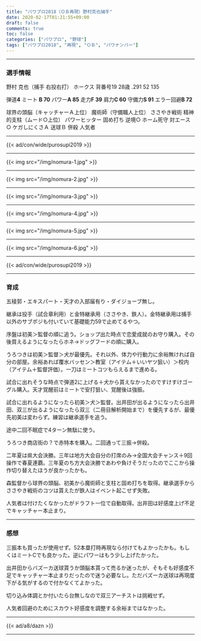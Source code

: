 ```yaml
---
title: "パワプロ2018（ＯＢ再現）野村克也捕手"
date: 2020-02-17T01:21:55+09:00
draft: false
comments: true
toc: false
categories: ["パワプロ", "野球"]
tags: ["パワプロ2018", "再現", "ＯＢ", "パワナンバー"]
---
```


<!--more-->

---

### 選手情報

野村 克也（捕手 右投右打）
ホークス 背番号19
28歳 .291 52 135

弾道**4** ミート **B 70** パワー**A 85** 走力**F 39** 肩力**C 60** 守備力**S 91** エラー回避**B 72**

球界の頭脳（キャッチャーＡ上位） 魔術師（守備職人上位） ささやき戦術 精神的支柱（ムード○上位）
パワーヒッター 固め打ち 逆境○ ホーム死守 対エース○ ケガしにくさＡ 送球Ｂ
併殺
人気者

---

{{< ad/con/wide/purosupi2019 >}}

---

{{< img src="/img/nomura-1.jpg" >}}

---

{{< img src="/img/nomura-2.jpg" >}}

---

{{< img src="/img/nomura-3.jpg" >}}

---

{{< img src="/img/nomura-4.jpg" >}}

---

{{< img src="/img/nomura-5.jpg" >}}

---

{{< img src="/img/nomura-6.jpg" >}}

---

{{< ad/con/wide/purosupi2019 >}}

---

### 育成

五稜郭・エキスパート・天才の入部届有り・ダイジョーブ無し。

継承は投手（試合章利用）と金特継承用（ささやき、鉄人）。金特継承用は捕手以外のサブポジも付いていて基礎能力59で止めてるやつ。

序盤は初美＞監督の順に追う。ショップ出た時点で恋愛成就のお守り購入。その後買えるようになったらホネ→ドッグフードの順に購入。

うろつきは初美＞監督＞犬が最優先。それ以外、体力や行動力に余裕無ければ自分の部屋。余裕あれば覆水バッセン＞教室（アイテム＋いいヤツ狙い）＞校内（アイテム＋監督評価）。一刀はミートコツもらえるまで進める。

試合に出れそうな時点で弾道2に上げる＋犬から貰えなかったのですけすけゴーグル購入。天才覚醒前はミートで安打狙い、覚醒後は強振。

試合に出れるようになったら初美＞犬＞監督。出井田が出るようになったら出井田、双三が出るようになったら双三（二冊目解析開始まで）を優先するが、最優先初美は変わらず。練習は継承選手を追う。

途中二回不眠症で4ターン無駄に使う。

うろつき商店街の？で赤特本を購入。二回通って三振→併殺。

二年夏は県大会決勝。三年は地方大会自分の打席のみ→全国大会チャンス＋9回操作で春夏連覇。三年夏のち方大会決勝であわや負けそうだったのでここから操作切り替えたほうが良かったかも。

森監督から球界の頭脳、初美から魔術師と支柱と固め打ちを取得。継承選手からささやき戦術のコツは貰えたが鉄人はイベント起こせず失敗。

人気者は付けたくなかったがドラフト一位で自動取得。出井田は好感度上げ不足でキャッチャー本止まり。

---

### 感想

三振本も買ったが使用せず。52本塁打時再現なら付けてもよかったかも。もしくはミートCでも良かった。逆にパワーはもう少し上げたかった。

出井田からバズーカ送球貰うか頭脳本貰って売るか迷ったが、そもそも好感度不足でキャッチャー本止まりだったので迷う必要なし。ただバズーカ送球は再現度下がる気がするので付かなくてよかった。

切り込み体調とか付いたら台無しなので双三アーチストは挑戦せず。

人気者回避のためにスカウト好感度を調整する余裕まではなかった。

---

{{< ad/a8/dazn >}}

---
